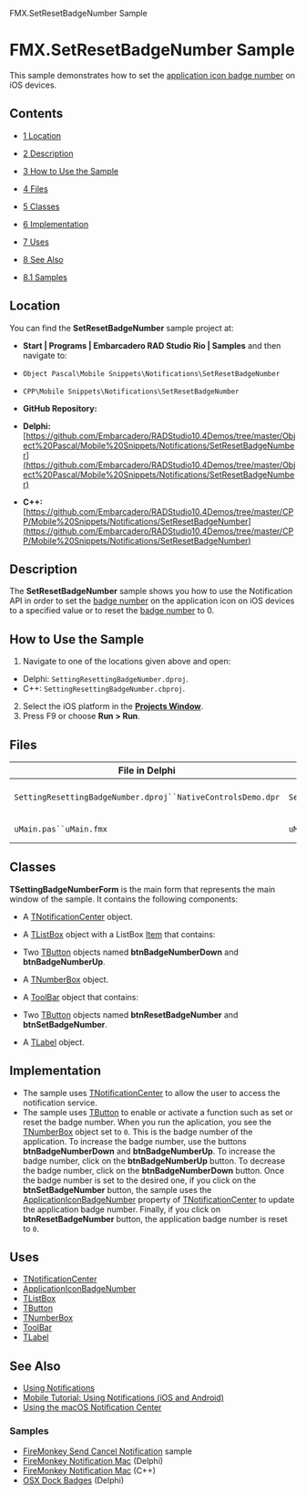 FMX.SetResetBadgeNumber Sample[]()
# FMX.SetResetBadgeNumber Sample 


This sample demonstrates how to set the [application icon badge number](http://docwiki.embarcadero.com/Libraries/en/System.Notification.TNotificationCenter.ApplicationIconBadgeNumber) on iOS devices.
## Contents



* [1 Location](#Location)
* [2 Description](#Description)
* [3 How to Use the Sample](#How_to_Use_the_Sample)
* [4 Files](#Files)
* [5 Classes](#Classes)
* [6 Implementation](#Implementation)
* [7 Uses](#Uses)
* [8 See Also](#See_Also)

* [8.1 Samples](#Samples)


## Location 

You can find the **SetResetBadgeNumber** sample project at:
* **Start | Programs | Embarcadero RAD Studio Rio | Samples** and then navigate to:

* `Object Pascal\Mobile Snippets\Notifications\SetResetBadgeNumber`
* `CPP\Mobile Snippets\Notifications\SetResetBadgeNumber`

* **GitHub Repository:**

* **Delphi:**[https://github.com/Embarcadero/RADStudio10.4Demos/tree/master/Object%20Pascal/Mobile%20Snippets/Notifications/SetResetBadgeNumber](https://github.com/Embarcadero/RADStudio10.4Demos/tree/master/Object%20Pascal/Mobile%20Snippets/Notifications/SetResetBadgeNumber)
* **C++:**[https://github.com/Embarcadero/RADStudio10.4Demos/tree/master/CPP/Mobile%20Snippets/Notifications/SetResetBadgeNumber](https://github.com/Embarcadero/RADStudio10.4Demos/tree/master/CPP/Mobile%20Snippets/Notifications/SetResetBadgeNumber)

## Description 

The **SetResetBadgeNumber** sample shows you how to use the Notification API in order to set the [badge number](http://docwiki.embarcadero.com/Libraries/en/System.Notification.TNotification.Number) on the application icon on iOS devices to a specified value or to reset the [badge number](http://docwiki.embarcadero.com/Libraries/en/System.Notification.TNotification.Number) to 0.
## How to Use the Sample 


1.  Navigate to one of the locations given above and open:

*  Delphi: `SettingResettingBadgeNumber.dproj`.
*  C++: `SettingResettingBadgeNumber.cbproj`.

2.  Select the iOS platform in the **[Projects Window](http://docwiki.embarcadero.com/RADStudio/en/Projects_Window)**.
3.  Press F9 or choose **Run > Run**.

## Files 



| File in Delphi                                            | File in C++                                                         | Contains          |
|-----------------------------------------------------------|---------------------------------------------------------------------|-------------------|
|`SettingResettingBadgeNumber.dproj``NativeControlsDemo.dpr`|`SettingResettingBadgeNumber.cbproj``SettingResettingBadgeNumber.cpp`|The project itself.|
|`uMain.pas``uMain.fmx`                                     |`uMain.h``uMain.cpp``uMain.fmx`                                      |The main form.     |


## Classes 

**TSettingBadgeNumberForm** is the main form that represents the main window of the sample. It contains the following components:
*  A [TNotificationCenter](http://docwiki.embarcadero.com/Libraries/en/System.Notification.TNotificationCenter) object.
*  A [TListBox](http://docwiki.embarcadero.com/Libraries/en/FMX.ListBox.TListBox) object with a ListBox [Item](http://docwiki.embarcadero.com/Libraries/en/FMX.ListBox.TListBoxItem) that contains:

*  Two [TButton](http://docwiki.embarcadero.com/Libraries/en/FMX.StdCtrls.TButton) objects named **btnBadgeNumberDown** and **btnBadgeNumberUp**.
*  A [TNumberBox](http://docwiki.embarcadero.com/Libraries/en/FMX.NumberBox.TNumberBox) object.

*  A [ToolBar](http://docwiki.embarcadero.com/Libraries/en/FMX.StdCtrls.TToolBar) object that contains:

*  Two [TButton](http://docwiki.embarcadero.com/Libraries/en/FMX.StdCtrls.TButton) objects named **btnResetBadgeNumber** and **btnSetBadgeNumber**.

*  A [TLabel](http://docwiki.embarcadero.com/Libraries/en/FMX.StdCtrls.TLabel) object.

## Implementation 


*  The sample uses [TNotificationCenter](http://docwiki.embarcadero.com/Libraries/en/System.Notification.TNotificationCenter) to allow the user to access the notification service.
*  The sample uses [TButton](http://docwiki.embarcadero.com/Libraries/en/FMX.StdCtrls.TButton) to enable or activate a function such as set or reset the badge number.
When you run the aplication, you see the [TNumberBox](http://docwiki.embarcadero.com/Libraries/en/FMX.NumberBox.TNumberBox) object set to `0`. This is the badge number of the application. To increase the badge number, use the buttons **btnBadgeNumberDown** and **btnBadgeNumberUp**. To increase the badge number, click on the **btnBadgeNumberUp** button. To decrease the badge number, click on the **btnBadgeNumberDown** button. Once the badge number is set to the desired one, if you click on the **btnSetBadgeNumber** button, the sample uses the [ApplicationIconBadgeNumber](http://docwiki.embarcadero.com/Libraries/en/System.Notification.TNotificationCenter.ApplicationIconBadgeNumber) property of [TNotificationCenter](http://docwiki.embarcadero.com/Libraries/en/System.Notification.TNotificationCenter) to update the application badge number. Finally, if you click on **btnResetBadgeNumber** button, the application badge number is reset to `0`.
## Uses 


* [TNotificationCenter](http://docwiki.embarcadero.com/Libraries/en/System.Notification.TNotificationCenter)
* [ApplicationIconBadgeNumber](http://docwiki.embarcadero.com/Libraries/en/System.Notification.TNotificationCenter.ApplicationIconBadgeNumber)
* [TListBox](http://docwiki.embarcadero.com/Libraries/en/FMX.ListBox.TListBox)
* [TButton](http://docwiki.embarcadero.com/Libraries/en/FMX.StdCtrls.TButton)
* [TNumberBox](http://docwiki.embarcadero.com/Libraries/en/FMX.NumberBox.TNumberBox)
* [ToolBar](http://docwiki.embarcadero.com/Libraries/en/FMX.StdCtrls.TToolBar)
* [TLabel](http://docwiki.embarcadero.com/Libraries/en/FMX.StdCtrls.TLabel)

## See Also 


* [Using Notifications](http://docwiki.embarcadero.com/RADStudio/en/Using_Notifications)
* [Mobile Tutorial: Using Notifications (iOS and Android)](http://docwiki.embarcadero.com/RADStudio/en/Mobile_Tutorial:_Using_Notifications_(iOS_and_Android))
* [Using the macOS Notification Center](http://docwiki.embarcadero.com/RADStudio/en/Using_the_macOS_Notification_Center)

### Samples 


* [FireMonkey Send Cancel Notification](http://docwiki.embarcadero.com/CodeExamples/en/FMX.SendCancelNotification_Sample) sample
* [FireMonkey Notification Mac](http://docwiki.embarcadero.com/CodeExamples/en/FMX.Notification.Mac_%28Delphi%29) (Delphi)
* [FireMonkey Notification Mac](http://docwiki.embarcadero.com/CodeExamples/en/FMX.Notification.Mac_%28C%2B%2B%29) (C++)
* [OSX Dock Badges](http://docwiki.embarcadero.com/CodeExamples/en/OSX_Dock_Badges_%28Delphi%29) (Delphi)





